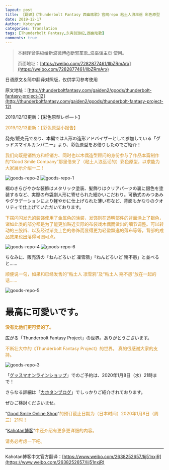 ```yaml
---
layout: post
title: 【翻译】《Thunderbolt Fantasy 西幽玹歌》官网repo 粘土人浪巫谣 彩色原型
date: 2019-12-17
Author: Kotonyan
categories: Translation
tags: [Thunderbolt Fantasy,东离剑游纪,西幽玹歌]
comments: true
---
```


>本翻译曾供稿给新浪微博@断邪笙歌_浪巫谣主页 使用。
>
>页面地址：[https://weibo.com/7282877461/IlbZRmArx](https://weibo.com/7282877461/IlbZRmArx)

日语原文＆简中翻译对照版，仅供学习参考使用

原文地址：[http://thunderboltfantasy.com/gaiden2/goods/thunderbolt-fantasy-project-12](http://thunderboltfantasy.com/gaiden2/goods/thunderbolt-fantasy-project-12)

2019/12/13更新：【彩色原型レポ―ト】

<font color="#d49225">2019/12/13更新：【彩色原型小报告】</font>

発売/販売元であり、本編では人形の造形アドバイザーとして参加している「グッドスマイルカンパニー」より、彩色原型をお借りしたのでご紹介！

<font color="#d49225">我们向既是销售方和经销方、同时也以木偶造型顾问的身份参与了作品本篇制作的“Good Smile Company”那里借来了（粘土人浪巫谣的）彩色原型，以求能为大家展示介绍一二！</font>

![goods-repo-2](https://r.sinaimg.cn/large/article/652d8a211f16bf5ed2b264956ddac4f7)
![goods-repo-1](https://r.sinaimg.cn/large/article/d82b321d8ff748be50ecb1c82305f74b)

裾のきらびやかな装飾はメタリック塗装、髪飾りはクリアパーツの裏に銀色を塗装するなど、実際の布袋劇人形に寄せられた細かいこだわり。可動式のみつあみやグラデーションにより軽やかに仕上げられた薄い布など、背面もかなりのクオリティで仕上げていただいております。

<font color="#d49225">下摆闪闪发光的装饰使用了金属色的涂装，发饰则在透明部件的背面涂上了银色，诸如此类的部分都是为了能更加贴近实际的布袋戏木偶而做出的细节调整。可以转动的三股辫、以及经过渐变上色的修饰而显得更为轻盈飘逸的薄布等等，背部的成品效果也出落得可圈可点。</font>

![goods-repo-4](https://r.sinaimg.cn/large/article/9c74ac8222980c9018593298c7300324)
![goods-repo-6](https://r.sinaimg.cn/large/article/a56d7778d01eafe2c1abbbc40a03c61d)

ちなみに、販売済の「ねんどろいど 凜雪鴉」「ねんどろいど 殤不患」と並べると……

<font color="#d49225">顺便说一句，如果和已经发售的“粘土人 凛雪鸦”及“粘土人 殇不患”放在一起的话……</font>

![goods-repo-5](https://r.sinaimg.cn/large/article/c4215aadf4795298452f4675ed014d2b)

<h1>最高に可愛いです。</h1>

<b><font color="#d49225">没有比他们更可爱的了。</font></b>

広がる「Thunderbolt Fantasy Project」の世界。ありがとうございます。

<font color="#d49225">不断壮大中的《Thunderbolt Fantasy Project》的世界。 真的很感谢大家的支持。</font>

![goods-repo-3](https://r.sinaimg.cn/large/article/dad46080dbe6596c79023ad50d4607d1)

「[グッスマオンラインショップ](https://goodsmileshop.com/ja/%e3%82%ab%e3%83%86%e3%82%b4%e3%83%aa%e3%83%bc%e3%83%ab%e3%83%bc%e3%83%88/%e3%81%ad%e3%82%93%e3%81%a9%e3%82%8d%e3%81%84%e3%81%a9/%e3%81%ad%e3%82%93%e3%81%a9%e3%82%8d%e3%81%84%e3%81%a9-%e6%b5%aa%e5%b7%ab%e8%ac%a0/p/GSC_JP_00147)」でのご予約は、2020年1月8日（水）21時まで！

さらなる詳細は「[カホタンブログ](https://ameblo.jp/gsc-mikatan/entry-12549369841.html)」でしっかりご紹介されております。

ぜひご検討くださいませ。

“[Good Smile Online Shop](https://goodsmileshop.com/ja/%e3%82%ab%e3%83%86%e3%82%b4%e3%83%aa%e3%83%bc%e3%83%ab%e3%83%bc%e3%83%88/%e3%81%ad%e3%82%93%e3%81%a9%e3%82%8d%e3%81%84%e3%81%a9/%e3%81%ad%e3%82%93%e3%81%a9%e3%82%8d%e3%81%84%e3%81%a9-%e6%b5%aa%e5%b7%ab%e8%ac%a0/p/GSC_JP_00147)”<font color="#d49225">的预订截止日期为（日本时间）2020年1月8日（周三）21时！</font>

“[Kahotan博客](https://ameblo.jp/gsc-mikatan/entry-12549369841.html)”<font color="#d49225">中还介绍有更多更详细的内容。</font>

<font color="#d49225">请务必考虑一下吧。</font>

---

Kahotan博客中文官方翻译：[https://www.weibo.com/2638252657/Iij51nxjR](https://www.weibo.com/2638252657/Iij51nxjR)
<br>
<br>

